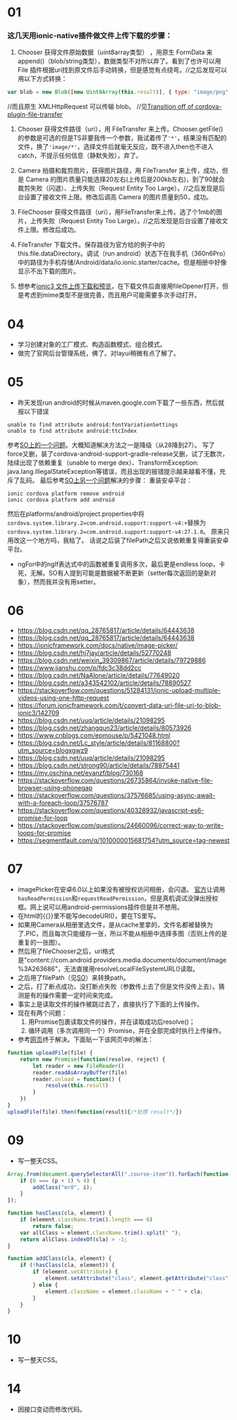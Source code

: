 # 01

### 这几天用ionic-native插件做文件上传下载的步骤：

1. Chooser 获得文件原始数据（uint8array类型） ，用原生 FormData 来 append()（blob/string类型），数据类型不对所以弃了。看到了也许可以用 File 插件根据uri找到原文件后手动转换，但是感觉有点绕弯。//之后发现可以用以下方式转换：

```js
var blob = new Blob([new Uint8Array(this.result)], { type: "image/png" });
```

//而且原生 XMLHttpRequest 可以传输 blob。
//见[Transition off of cordova-plugin-file-transfer](https://cordova.apache.org/blog/2017/10/18/from-filetransfer-to-xhr2.html)

1. Chooser 获得文件路径（uri），用 FileTransfer 来上传。Chooser.getFile() 的参数是可选的但是TS非要我传一个参数，我试着传了`'*'`，结果没有匹配的文件，换了`'image/*'`，选择文件后就毫无反应，既不进入then也不进入catch，不提示任何信息（静默失败），弃了。

1. Camera 拍摄和裁剪图片，获得图片路径，用 FileTransfer 来上传，成功，但是 Camera 的图片质量只能选择20左右(上传后是200kb左右)，到了90就会裁剪失败（闪退）、上传失败（Request Entity Too Large）。//之后发现是后台设置了接收文件上限。修改后调高 Camera 的图片质量到50，成功。

1. FileChooser 获得文件路径（uri），用FileTransfer来上传。选了个1mb的图片，上传失败（Request Entity Too Large）。//之后发现是后台设置了接收文件上限。修改后成功。

1. FileTransfer 下载文件。保存路径为官方给的例子中的this.file.dataDirectory。调试（run android）状态下在我手机（360n6Pro）中的路径为手机存储/Android/data/io.ionic.starter/cache。但是相册中好像显示不出下载的图片。

1. 想参考[ionic3 文件上传下载和预览](https://segmentfault.com/a/1190000010978562)，在下载文件后直接用fileOpener打开，但是考虑到mime类型不是很完善，而且用户可能需要多次手动打开。


# 04

- 学习创建对象的工厂模式、构造函数模式、组合模式。
- 做完了官网后台管理系统，佛了。对layui稍微有点了解了。

# 05

- 昨天发现run android的时候从maven.google.com下载了一些东西，然后就报以下错误

```
unable to find attribute android:fontVariationSettings
unable to find attribute android:ttcIndex
```
参考[SO上的一个问题](https://stackoverflow.com/questions/49208772/error-resource-androidattr-fontvariationsettings-not-found?answertab=votes#tab-top)。大概知道解决方法之一是降级（从28降到27）。
写了force又删，装了cordova-android-support-gradle-release又删，试了无数次，陆续出现了依赖重复（unable to merge dex）、TransformException: java.lang.IllegalStateException等错误，而且出现的报错提示越来越看不懂，充斥了乱码。
最后参考[SO上另一个问题](https://stackoverflow.com/questions/49162538/running-cordova-build-android-unable-to-find-attribute-androidfontvariation)解决的步骤：
重装安卓平台：
```
ionic cordova platform remove android
ionic cordova platform add android
```
然后在platforms/android/project.properties中将`cordova.system.library.2=com.android.support:support-v4:+`替换为`cordova.system.library.2=com.android.support:support-v4:27.1.0`。
原来只用改这一个地方吗，我枯了。
话说之后装了filePath之后又说依赖重复得重装安卓平台。

- ngFor中的ngIf表达式中的函数被重复调用多次，最后更是endless loop，卡死，无解。SO有人提到可能是数据被不断更新（setter每次返回的是新对象），然而我并没有用setter。

# 06
- https://blog.csdn.net/qq_28765817/article/details/64443638
- https://blog.csdn.net/qq_28765817/article/details/64443638
- https://ionicframework.com/docs/native/image-picker/
- https://blog.csdn.net/hj7jay/article/details/52770248
- https://blog.csdn.net/weixin_39309867/article/details/79729886
- https://www.jianshu.com/p/fdc3c38dd2cc
- https://blog.csdn.net/NaAlone/article/details/77649020
- https://blog.csdn.net/a343542102/article/details/78890527
- https://stackoverflow.com/questions/51284131/ionic-upload-multiple-videos-using-one-http-request
- https://forum.ionicframework.com/t/convert-data-uri-file-uri-to-blob-ionic3/142709
- https://blog.csdn.net/uuq/article/details/21098295
- https://blog.csdn.net/zhangqun23/article/details/80573926
- https://www.cnblogs.com/epmouse/p/5421048.html
- https://blog.csdn.net/Lc_style/article/details/81168800?utm_source=blogxgwz9
- https://blog.csdn.net/uuq/article/details/21098295
- https://blog.csdn.net/strong90/article/details/78875441
- https://my.oschina.net/evanzf/blog/730168
- https://stackoverflow.com/questions/26735864/invoke-native-file-browser-using-phonegap
- https://stackoverflow.com/questions/37576685/using-async-await-with-a-foreach-loop/37576787
- https://stackoverflow.com/questions/40328932/javascript-es6-promise-for-loop
- https://stackoverflow.com/questions/24660096/correct-way-to-write-loops-for-promise
- https://segmentfault.com/q/1010000015681754?utm_source=tag-newest

# 07
- imagePicker在安卓6.0以上如果没有被授权访问相册，会闪退。
[官方](https://github.com/Telerik-Verified-Plugins/ImagePicker)让调用`hasReadPermission`和`requestReadPermission`，但是真机调试没弹出授权框。网上说可以用android-permissions插件但是并不想用。
- 在html的{{}}里不能写decodeURI()，要在TS里写。
- 如果用Camera从相册里选文件，是从cache里拿的，文件名都被替换为了.PIC，而且每次只能缓存一张，所以不能从相册中选择多图（否则上传的是重复的一张图）。
- 然后用了fileChooser之后，uri格式是"content://com.android.providers.media.documents/document/image%3A263686"，无法直接用resolveLocalFileSystemURL()读取。
- 之后用了filePath（见[SO](https://stackoverflow.com/questions/28220118/phonegap-resolving-content-uri-obtained-from-native-file-chooser)）来转换path。
- 之后，打了断点成功，没打断点失败（参数传上去了但是文件没传上去）。猜测是有的操作需要一定时间来完成。
- 事实上是读取文件的操作被跳过去了，直接执行了下面的上传操作。
- 现在有两个问题：
    1. 用Promise包裹读取文件的操作，并在读取成功后resolve()；
    1. 循环调用（多次调用同一个）Promise，并在全部完成时执行上传操作。
- 参考[网页](http://www.imooc.com/wenda/detail/421459)终于解决。下面贴一下该网页中的解法：

```js
function uploadFile(file) {
    return new Promise(function(resolve, reject) {
        let reader = new FileReader()
        reader.readAsArrayBuffer(file)
        reader.onload = function() {
            resolve(this.result)
        }
    })
}
uploadFile(file).then(function(result){/*处理 result*/})
```

# 09

- 写一整天CSS。

```js
Array.from(document.querySelectorAll(".course-item")).forEach(function(i, p) {
    if (0 === (p + 1) % 4) {
        addClass("mr0", i);
    }
});

function hasClass(cla, element) {
    if (element.className.trim().length === 0)
        return false;
    var allClass = element.className.trim().split(" ");
    return allClass.indexOf(cla) > -1;
}

function addClass(cla, element) {
    if (!hasClass(cla, element)) {
        if (element.setAttribute) {
            element.setAttribute("class", element.getAttribute("class") + " " + cla);
        } else {
            element.className = element.className + " " + cla;
        }
    }
}
```

# 10

- 写一整天CSS。

# 14

- 因接口变动而修改代码。